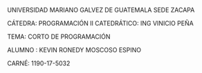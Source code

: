 UNIVERSIDAD MARIANO GALVEZ DE GUATEMALA SEDE ZACAPA

CÁTEDRA: PROGRAMACIÓN II
CATEDRÁTICO: ING VINICIO PEÑA


TEMA: CORTO DE PROGRAMACIÓN

ALUMNO : KEVIN RONEDY MOSCOSO ESPINO 

CARNÉ: 1190-17-5032

